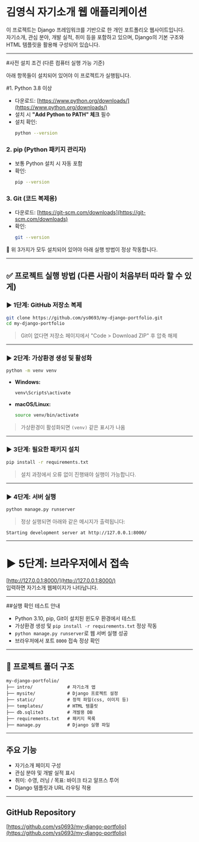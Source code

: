 # 김영식 자기소개 웹 애플리케이션

이 프로젝트는 Django 프레임워크를 기반으로 한 개인 포트폴리오 웹사이트입니다.  
자기소개, 관심 분야, 개발 실적, 취미 등을 포함하고 있으며, Django의 기본 구조와 HTML 템플릿을 활용해 구성되어 있습니다.

---

#사전 설치 조건 (다른 컴퓨터 실행 가능 기준)

아래 항목들이 설치되어 있어야 이 프로젝트가 실행됩니다.

#1. Python 3.8 이상  
- 다운로드: [https://www.python.org/downloads/](https://www.python.org/downloads/)  
- 설치 시 **"Add Python to PATH" 체크** 필수  
- 설치 확인:
  ```bash
  python --version
  ```

### 2. pip (Python 패키지 관리자)  
- 보통 Python 설치 시 자동 포함  
- 확인:
  ```bash
  pip --version
  ```

### 3. Git (코드 복제용)  
- 다운로드: [https://git-scm.com/downloads](https://git-scm.com/downloads)  
- 확인:
  ```bash
  git --version
  ```

📌 위 3가지가 모두 설치되어 있어야 아래 실행 방법이 정상 작동합니다.

---

## ✅ 프로젝트 실행 방법 (다른 사람이 처음부터 따라 할 수 있게)

### ▶ 1단계: GitHub 저장소 복제

```bash
git clone https://github.com/ys0693/my-django-portfolio.git
cd my-django-portfolio
```

> Git이 없다면 저장소 페이지에서 "Code > Download ZIP" 후 압축 해제

---

### ▶ 2단계: 가상환경 생성 및 활성화

```bash
python -m venv venv
```

- **Windows:**
  ```bash
  venv\Scripts\activate
  ```
- **macOS/Linux:**
  ```bash
  source venv/bin/activate
  ```

> 가상환경이 활성화되면 `(venv)` 같은 표시가 나옴

---

### ▶ 3단계: 필요한 패키지 설치

```bash
pip install -r requirements.txt
```

> 설치 과정에서 오류 없이 진행돼야 실행이 가능합니다.

---

### ▶ 4단계: 서버 실행

```bash
python manage.py runserver
```

> 정상 실행되면 아래와 같은 메시지가 출력됩니다:
```
Starting development server at http://127.0.0.1:8000/
```

---

# ▶ 5단계: 브라우저에서 접속

[http://127.0.0.1:8000/](http://127.0.0.1:8000/)  
입력하면 자기소개 웹페이지가 나타납니다.

---

##실행 확인 테스트 안내 

- Python 3.10, pip, Git이 설치된 윈도우 환경에서 테스트
- 가상환경 생성 및 `pip install -r requirements.txt` 정상 작동
- `python manage.py runserver`로 웹 서버 실행 성공
- 브라우저에서 포트 `8000` 접속 정상 확인

---

## 📁 프로젝트 폴더 구조

```
my-django-portfolio/
├── intro/             # 자기소개 앱
├── mysite/            # Django 프로젝트 설정
├── static/            # 정적 파일(css, 이미지 등)
├── templates/         # HTML 템플릿
├── db.sqlite3         # 개발용 DB
├── requirements.txt   # 패키지 목록
├── manage.py          # Django 실행 파일
```

---

## 주요 기능

- 자기소개 페이지 구성
- 관심 분야 및 개발 실적 표시
- 취미: 수영, 러닝 / 목표: 바이크 타고 알프스 투어
- Django 템플릿과 URL 라우팅 적용

---

## GitHub Repository

[https://github.com/ys0693/my-django-portfolio](https://github.com/ys0693/my-django-portfolio)

